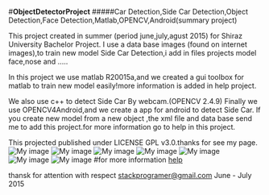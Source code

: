 #**ObjectDetectorProject**
#####Car Detection,Side Car Detection,Object Detection,Face Detection,Matlab,OPENCV,Android(summary project)

This project created in summer (period june,july,agust 2015) for Shiraz University Bachelor Project. I use a data base images (found on internet images),to train new model Side Car Detection,i add in files projects model face,nose and .....

In this project we use matlab R20015a,and we created a gui toolbox for matlab to train new model easily!more information is added in help project.

We also use c++ to detect Side Car By webcam.(OPENCV 2.4.9) Finally we use OPENCV4Android,and we create a app for android to detect Side Car. If you create new model from a new object ,the xml file and data base send me to add this project.for more information go to help in this project.

This projected published under LICENSE GPL v3.0.thanks for see my page.
![My image](https://github.com/stackprogramer/ObjectDetectorProject/blob/master/images/car.png)
![My image](https://github.com/stackprogramer/ObjectDetectorProject/blob/master/images/face.png)
![My image](https://github.com/stackprogramer/ObjectDetectorProject/blob/master/images/intro1.jpg)
![My image](https://github.com/stackprogramer/ObjectDetectorProject/blob/master/images/intro2.jpg)
![My image](https://github.com/stackprogramer/ObjectDetectorProject/blob/master/images/intro3.jpg)
![My image](https://github.com/stackprogramer/ObjectDetectorProject/blob/master/images/intro4.jpg)
![My image](https://github.com/stackprogramer/ObjectDetectorProject/blob/master/images/intro5.jpg)
#for more information 
[help](https://github.com/stackprogramer/ObjectDetectorProject/blob/master/help.pdf)

thansk for attention with respect 
stackprogramer@gmail.com June - July 2015

